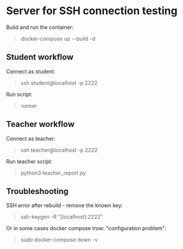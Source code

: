 # Server for SSH connection testing

Build and run the container:

> docker-compose up --build -d

## Student workflow

Connect as student:

> ssh student@localhost -p 2222

Run script:

> runner <YourName>

## Teacher workflow

Connect as teacher:

> ssh teacher@localhost -p 2222

Run teacher script:

> python3 teacher_report.py


## Troubleshooting

SSH error after rebuild - remove the known key:

> ssh-keygen -R "[localhost]:2222"

Or in some cases docker compose trow: "configuration problem":

> sudo docker-compose down -v